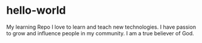 # hello-world
My learning Repo
I love to learn and teach new technologies. I have passion to grow and influence people in my community.
I am a true believer of God.
